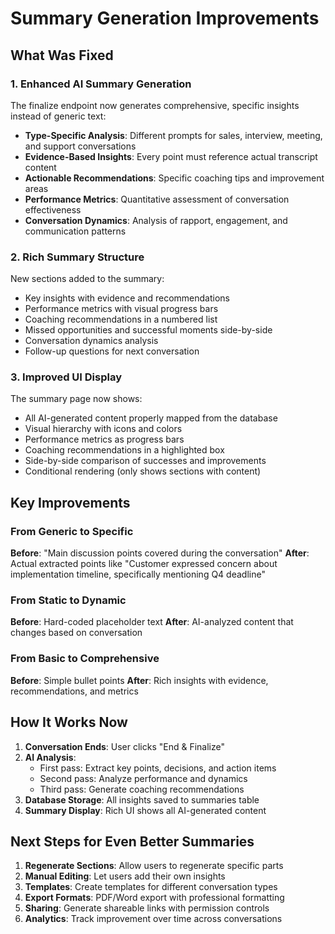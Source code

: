 # Summary Generation Improvements

## What Was Fixed

### 1. **Enhanced AI Summary Generation**
The finalize endpoint now generates comprehensive, specific insights instead of generic text:

- **Type-Specific Analysis**: Different prompts for sales, interview, meeting, and support conversations
- **Evidence-Based Insights**: Every point must reference actual transcript content
- **Actionable Recommendations**: Specific coaching tips and improvement areas
- **Performance Metrics**: Quantitative assessment of conversation effectiveness
- **Conversation Dynamics**: Analysis of rapport, engagement, and communication patterns

### 2. **Rich Summary Structure**
New sections added to the summary:
- Key insights with evidence and recommendations
- Performance metrics with visual progress bars
- Coaching recommendations in a numbered list
- Missed opportunities and successful moments side-by-side
- Conversation dynamics analysis
- Follow-up questions for next conversation

### 3. **Improved UI Display**
The summary page now shows:
- All AI-generated content properly mapped from the database
- Visual hierarchy with icons and colors
- Performance metrics as progress bars
- Coaching recommendations in a highlighted box
- Side-by-side comparison of successes and improvements
- Conditional rendering (only shows sections with content)

## Key Improvements

### From Generic to Specific
**Before**: "Main discussion points covered during the conversation"
**After**: Actual extracted points like "Customer expressed concern about implementation timeline, specifically mentioning Q4 deadline"

### From Static to Dynamic
**Before**: Hard-coded placeholder text
**After**: AI-analyzed content that changes based on conversation

### From Basic to Comprehensive
**Before**: Simple bullet points
**After**: Rich insights with evidence, recommendations, and metrics

## How It Works Now

1. **Conversation Ends**: User clicks "End & Finalize"
2. **AI Analysis**: 
   - First pass: Extract key points, decisions, and action items
   - Second pass: Analyze performance and dynamics
   - Third pass: Generate coaching recommendations
3. **Database Storage**: All insights saved to summaries table
4. **Summary Display**: Rich UI shows all AI-generated content

## Next Steps for Even Better Summaries

1. **Regenerate Sections**: Allow users to regenerate specific parts
2. **Manual Editing**: Let users add their own insights
3. **Templates**: Create templates for different conversation types
4. **Export Formats**: PDF/Word export with professional formatting
5. **Sharing**: Generate shareable links with permission controls
6. **Analytics**: Track improvement over time across conversations